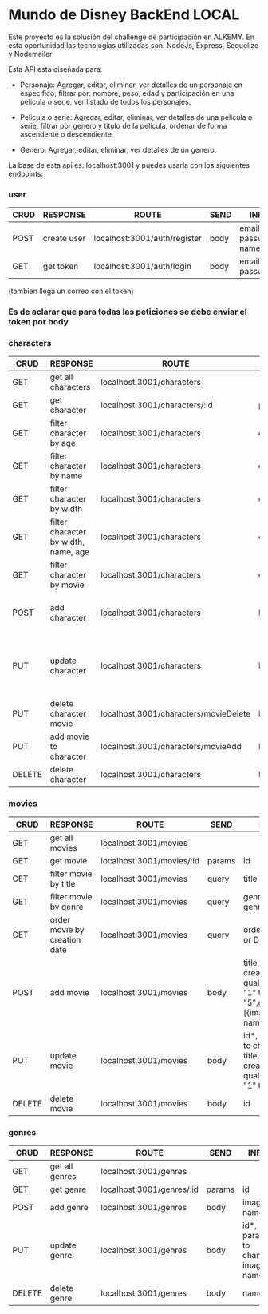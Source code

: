 # Mundo de Disney BackEnd LOCAL

Este proyecto es la solución del challenge de participación en ALKEMY. En esta oportunidad las tecnologias utilizadas son: NodeJs, Express, Sequelize y Nodemailer

Esta API esta diseñada para:

- Personaje: Agregar, editar, eliminar, ver detalles de un personaje en especifico, filtrar por: nombre, peso, edad y participación en una pelicula o serie, ver listado de todos los personajes.

- Pelicula o serie: Agregar, editar, eliminar, ver detalles de una pelicula o serie, filtrar por genero y titulo de la pelicula, ordenar de forma ascendente o descendiente

- Genero: Agregar, editar, eliminar, ver detalles de un genero.

La base de esta api es: localhost:3001 y puedes usarla con los siguientes endpoints:

### user

| CRUD | RESPONSE    | ROUTE                        | SEND | INFO                  |
| ---- | ----------- | ---------------------------- | ---- | --------------------- |
| POST | create user | localhost:3001/auth/register | body | email, password, name |
| GET  | get token   | localhost:3001/auth/login    | body | email, password       |

(tambien llega un correo con el token)

### Es de aclarar que para todas las peticiones se debe enviar el token por body

### characters

| CRUD   | RESPONSE                             | ROUTE                                 | SEND   | INFO                                                              |
| ------ | ------------------------------------ | ------------------------------------- | ------ | ----------------------------------------------------------------- |
| GET    | get all characters                   | localhost:3001/characters             |        |                                                                   |
| GET    | get character                        | localhost:3001/characters/:id         | params | id                                                                |
| GET    | filter character by age              | localhost:3001/characters             | query  | age                                                               |
| GET    | filter character by name             | localhost:3001/characters             | query  | name                                                              |
| GET    | filter character by width            | localhost:3001/characters             | query  | width                                                             |
| GET    | filter character by width, name, age | localhost:3001/characters             | query  | width, name,age (all possible combinations)                       |
| GET    | filter character by movie            | localhost:3001/characters             | query  | movies (id movie)                                                 |
| POST   | add character                        | localhost:3001/characters             | body   | name, age, width, history, image, movies:[title]                  |
| PUT    | update character                     | localhost:3001/characters             | body   | idCharacter\*, params to change: name, age, width, history, image |
| PUT    | delete character movie               | localhost:3001/characters/movieDelete | body   | idCharacter*, idMovie*                                            |
| PUT    | add movie to character               | localhost:3001/characters/movieAdd    | body   | idCharacter*, title* (movie)                                      |
| DELETE | delete character                     | localhost:3001/characters             | body   | idCharacter                                                       |

### movies

| CRUD   | RESPONSE                     | ROUTE                     | SEND   | INFO                                                                          |
| ------ | ---------------------------- | ------------------------- | ------ | ----------------------------------------------------------------------------- |
| GET    | get all movies               | localhost:3001/movies     |        |                                                                               |
| GET    | get movie                    | localhost:3001/movies/:id | params | id                                                                            |
| GET    | filter movie by title        | localhost:3001/movies     | query  | title                                                                         |
| GET    | filter movie by genre        | localhost:3001/movies     | query  | genre (id genre)                                                              |
| GET    | order movie by creation date | localhost:3001/movies     | query  | order (ASC or DESC)                                                           |
| POST   | add movie                    | localhost:3001/movies     | body   | title, image, creationDate, qualification: "1" to "5",genres: [{image, name}] |
| PUT    | update movie                 | localhost:3001/movies     | body   | id\*, params to change: title, image, creationDate, qualification: "1" to "5" |
| DELETE | delete movie                 | localhost:3001/movies     | body   | id                                                                            |

### genres

| CRUD   | RESPONSE       | ROUTE                     | SEND   | INFO                                |
| ------ | -------------- | ------------------------- | ------ | ----------------------------------- |
| GET    | get all genres | localhost:3001/genres     |        |                                     |
| GET    | get genre      | localhost:3001/genres/:id | params | id                                  |
| POST   | add genre      | localhost:3001/genres     | body   | image, name                         |
| PUT    | update genre   | localhost:3001/genres     | body   | id\*, params to change: image, name |
| DELETE | delete genre   | localhost:3001/genres     | body   | name                                |
